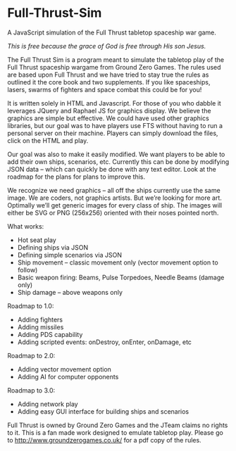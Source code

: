 # Full-Thrust-Sim
A JavaScript simulation of the Full Thrust tabletop spaceship war game. 

<em>This is free because the grace of God is free through His son Jesus.</em>

The Full Thrust Sim is a program meant to simulate the tabletop play of the Full Thrust spaceship wargame from Ground Zero Games. The rules used are based upon Full Thrust and we have tried to stay true the rules as outlined it the core book and two supplements.
If you like spaceships, lasers, swarms of fighters and space combat this could be for you!   

It is written solely in HTML and Javascript. For those of you who dabble it leverages JQuery and Raphael JS for graphics display. We believe the graphics are simple but effective. We could have used other graphics libraries, but our goal was to have players use FTS without having to run a personal server on their machine. Players can simply download the files, click on the HTML and play. 

Our goal was also to make it easily modified. We want players to be able to add their own ships, scenarios, etc. Currently this can be done by modifying JSON data – which can quickly be done with any text editor. Look at the roadmap for the plans for plans to improve this.

We recognize we need graphics – all off the ships currently use the same image. We are coders, not graphics artists. But we’re looking for more art. Optimally we’ll get generic images for every class of ship. The images will either be SVG or PNG (256x256) oriented with their noses pointed north.  

What works:
-	Hot seat play 
-	Defining ships via JSON
-	Defining simple scenarios via JSON
-	Ship movement – classic movement only (vector movement option to follow)
-	Basic weapon firing: Beams, Pulse Torpedoes, Needle Beams (damage only)
-	Ship damage – above weapons only 

Roadmap to 1.0:
-	Adding fighters
-	Adding missiles
-	Adding PDS capability
-	Adding scripted events: onDestroy, onEnter, onDamage, etc

Roadmap to 2.0:
-	Adding vector movement option
-	Adding AI for computer opponents

Roadmap to 3.0:
-	Adding network play
-	Adding easy GUI interface for building ships and scenarios

Full Thrust is owned by Ground Zero Games and the JTeam claims no rights to it. This is a fan made work designed to emulate tabletop play.  Please go to http://www.groundzerogames.co.uk/ for a pdf copy of the rules. 
